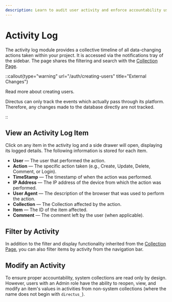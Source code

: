 ```yaml
---
description: Learn to audit user activity and enforce accountability using the activity log.
---
```


# Activity Log

<!-- TODO: Image -->

The activity log module provides a collective timeline of all data-changing actions taken within your project. It is accessed via the notifications tray of the sidebar. The page shares the filtering and search with the [Collection Page](/data-modeling/collections).

::callout{type="warning" url="/auth/creating-users" title="External Changes"}

Read more about creating users.

Directus can only track the events which actually pass through its platform. Therefore, any changes made to the database
directly are not tracked.

::

## View an Activity Log Item

<!-- TODO: ![Activity Log Default Fields](https://cdn.directus.io/docs/v9/configuration/activity-log/activity-log-20220816/activity-log-default-fields-20220816A.webp) -->

Click on any item in the activity log and a side drawer will open, displaying its logged details. The following information
is stored for each item.

- **User** — The user that performed the action.
- **Action** — The specific action taken (e.g., Create, Update, Delete, Comment, or Login).
- **TimeStamp** — The timestamp of when the action was performed.
- **IP Address** — The IP address of the device from which the action was performed.
- **User Agent** — The description of the browser that was used to perform the action.
- **Collection** — The Collection affected by the action.
- **Item** — The ID of the item affected.
- **Comment** — The comment left by the user (when applicable).

## Filter by Activity

<!-- TODO: <video title="Filter by Activity" autoplay playsinline muted loop controls>
	<source src="https://cdn.directus.io/docs/v9/configuration/activity-log/activity-log-20220816/filter-by-activity-20220817A.mp4" type="video/mp4" />
</video> -->

In addition to the filter and display functionality inherited from the
[Collection Page](/data-modeling/collections), you can also filter items by activity from the
navigation bar.

## Modify an Activity

<!-- <video title="Filter by Activity" autoplay playsinline muted loop controls>
	<source src="https://cdn.directus.io/docs/v9/configuration/activity-log/activity-log-20220816/modify-an-activity-20220817A.mp4" type="video/mp4" />
</video> -->

To ensure proper accountability, system collections are read only by design. However, users with an Admin role have
the ability to reopen, view, and modify an item's values in activities from non-system collections (where the name does
not begin with `directus_`).
